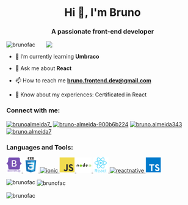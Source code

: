 <h1 align="center">Hi 👋, I'm Bruno</h1>
<h3 align="center">A passionate front-end developer</h3>
<img width="400" align="right" src="https://i.pinimg.com/originals/e4/26/70/e426702edf874b181aced1e2fa5c6cde.gif"  />
<p align="left"> <img src="https://komarev.com/ghpvc/?username=brunofac&label=Profile%20views&color=0e75b6&style=flat" alt="brunofac" /> </p>

- 🌱 I’m currently learning **Umbraco**

- 💬 Ask me about **React**

- 📫 How to reach me **bruno.frontend.dev@gmail.com**

- 📄 Know about my experiences: Certificated in React

<h3 align="left">Connect with me:</h3>
<p align="left">
<a href="https://twitter.com/brunoalmeida7_" target="blank"><img align="center" src="https://raw.githubusercontent.com/rahuldkjain/github-profile-readme-generator/master/src/images/icons/Social/twitter.svg" alt="brunoalmeida7_" height="30" width="40" /></a>
<a href="https://linkedin.com/in/bruno-almeida-900b6b224" target="blank"><img align="center" src="https://raw.githubusercontent.com/rahuldkjain/github-profile-readme-generator/master/src/images/icons/Social/linked-in-alt.svg" alt="bruno-almeida-900b6b224" height="30" width="40" /></a>
<a href="https://fb.com/bruno.almeida343" target="blank"><img align="center" src="https://raw.githubusercontent.com/rahuldkjain/github-profile-readme-generator/master/src/images/icons/Social/facebook.svg" alt="bruno.almeida343" height="30" width="40" /></a>
<a href="https://instagram.com/bruno.almeida7" target="blank"><img align="center" src="https://raw.githubusercontent.com/rahuldkjain/github-profile-readme-generator/master/src/images/icons/Social/instagram.svg" alt="bruno.almeida7" height="30" width="40" /></a>
</p>

<h3 align="left">Languages and Tools:</h3>
<p align="left"> <a href="https://getbootstrap.com" target="_blank" rel="noreferrer"> <img src="https://raw.githubusercontent.com/devicons/devicon/master/icons/bootstrap/bootstrap-plain-wordmark.svg" alt="bootstrap" width="40" height="40"/> </a> <a href="https://www.w3schools.com/css/" target="_blank" rel="noreferrer"> <img src="https://raw.githubusercontent.com/devicons/devicon/master/icons/css3/css3-original-wordmark.svg" alt="css3" width="40" height="40"/> </a> <a href="https://ionicframework.com" target="_blank" rel="noreferrer"> <img src="https://upload.wikimedia.org/wikipedia/commons/d/d1/Ionic_Logo.svg" alt="ionic" width="40" height="40"/> </a> <a href="https://developer.mozilla.org/en-US/docs/Web/JavaScript" target="_blank" rel="noreferrer"> <img src="https://raw.githubusercontent.com/devicons/devicon/master/icons/javascript/javascript-original.svg" alt="javascript" width="40" height="40"/> </a> <a href="https://nodejs.org" target="_blank" rel="noreferrer"> <img src="https://raw.githubusercontent.com/devicons/devicon/master/icons/nodejs/nodejs-original-wordmark.svg" alt="nodejs" width="40" height="40"/> </a> <a href="https://reactjs.org/" target="_blank" rel="noreferrer"> <img src="https://raw.githubusercontent.com/devicons/devicon/master/icons/react/react-original-wordmark.svg" alt="react" width="40" height="40"/> </a> <a href="https://reactnative.dev/" target="_blank" rel="noreferrer"> <img src="https://reactnative.dev/img/header_logo.svg" alt="reactnative" width="40" height="40"/> </a> <a href="https://www.typescriptlang.org/" target="_blank" rel="noreferrer"> <img src="https://raw.githubusercontent.com/devicons/devicon/master/icons/typescript/typescript-original.svg" alt="typescript" width="40" height="40"/> </a> </p>

<p><img align="left" src="https://github-readme-stats.vercel.app/api/top-langs?username=brunofac&show_icons=true&locale=en&layout=dk" alt="brunofac" /></p>

<p>&nbsp;<img align="center" src="https://github-readme-stats.vercel.app/api?username=brunofac&show_icons=true&locale=en" alt="brunofac" /></p>

<p><img align="center" src="https://github-readme-streak-stats.herokuapp.com/?user=brunofac&" alt="brunofac" /></p>
